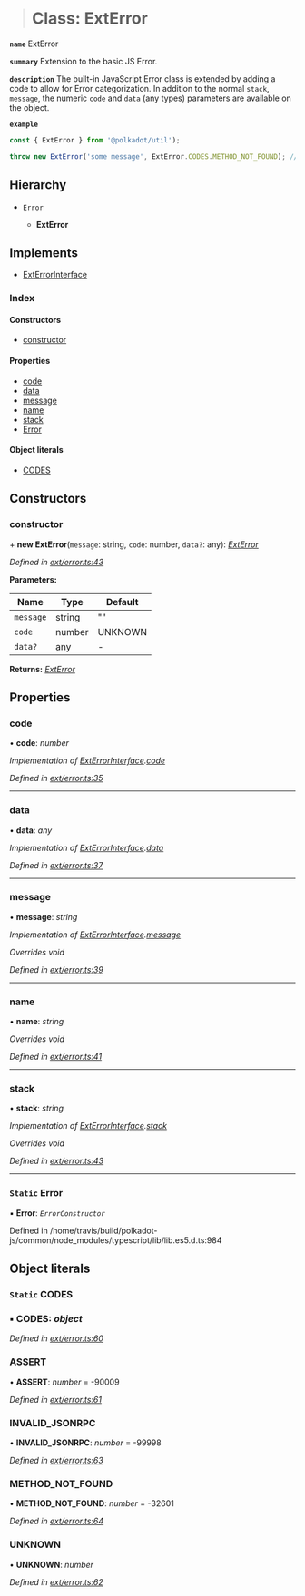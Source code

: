 > # Class: ExtError

**`name`** ExtError

**`summary`** Extension to the basic JS Error.

**`description`** 
The built-in JavaScript Error class is extended by adding a code to allow for Error categorization. In addition to the normal `stack`, `message`, the numeric `code` and `data` (any types) parameters are available on the object.

**`example`** 
<BR>

```javascript
const { ExtError } from '@polkadot/util');

throw new ExtError('some message', ExtError.CODES.METHOD_NOT_FOUND); // => error.code = -32601
```

## Hierarchy

* `Error`

  * **ExtError**

## Implements

* [ExtErrorInterface](../interfaces/_types_.exterrorinterface.md)

### Index

#### Constructors

* [constructor](_ext_error_.exterror.md#constructor)

#### Properties

* [code](_ext_error_.exterror.md#code)
* [data](_ext_error_.exterror.md#data)
* [message](_ext_error_.exterror.md#message)
* [name](_ext_error_.exterror.md#name)
* [stack](_ext_error_.exterror.md#stack)
* [Error](_ext_error_.exterror.md#static-error)

#### Object literals

* [CODES](_ext_error_.exterror.md#static-codes)

## Constructors

###  constructor

\+ **new ExtError**(`message`: string, `code`: number, `data?`: any): *[ExtError](_ext_error_.exterror.md)*

*Defined in [ext/error.ts:43](https://github.com/polkadot-js/common/blob/e5ab357/packages/util/src/ext/error.ts#L43)*

**Parameters:**

Name | Type | Default |
------ | ------ | ------ |
`message` | string | "" |
`code` | number |  UNKNOWN |
`data?` | any | - |

**Returns:** *[ExtError](_ext_error_.exterror.md)*

## Properties

###  code

• **code**: *number*

*Implementation of [ExtErrorInterface](../interfaces/_types_.exterrorinterface.md).[code](../interfaces/_types_.exterrorinterface.md#code)*

*Defined in [ext/error.ts:35](https://github.com/polkadot-js/common/blob/e5ab357/packages/util/src/ext/error.ts#L35)*

___

###  data

• **data**: *any*

*Implementation of [ExtErrorInterface](../interfaces/_types_.exterrorinterface.md).[data](../interfaces/_types_.exterrorinterface.md#data)*

*Defined in [ext/error.ts:37](https://github.com/polkadot-js/common/blob/e5ab357/packages/util/src/ext/error.ts#L37)*

___

###  message

• **message**: *string*

*Implementation of [ExtErrorInterface](../interfaces/_types_.exterrorinterface.md).[message](../interfaces/_types_.exterrorinterface.md#message)*

*Overrides void*

*Defined in [ext/error.ts:39](https://github.com/polkadot-js/common/blob/e5ab357/packages/util/src/ext/error.ts#L39)*

___

###  name

• **name**: *string*

*Overrides void*

*Defined in [ext/error.ts:41](https://github.com/polkadot-js/common/blob/e5ab357/packages/util/src/ext/error.ts#L41)*

___

###  stack

• **stack**: *string*

*Implementation of [ExtErrorInterface](../interfaces/_types_.exterrorinterface.md).[stack](../interfaces/_types_.exterrorinterface.md#stack)*

*Overrides void*

*Defined in [ext/error.ts:43](https://github.com/polkadot-js/common/blob/e5ab357/packages/util/src/ext/error.ts#L43)*

___

### `Static` Error

▪ **Error**: *`ErrorConstructor`*

Defined in /home/travis/build/polkadot-js/common/node_modules/typescript/lib/lib.es5.d.ts:984

## Object literals

### `Static` CODES

### ▪ **CODES**: *object*

*Defined in [ext/error.ts:60](https://github.com/polkadot-js/common/blob/e5ab357/packages/util/src/ext/error.ts#L60)*

###  ASSERT

• **ASSERT**: *number* =  -90009

*Defined in [ext/error.ts:61](https://github.com/polkadot-js/common/blob/e5ab357/packages/util/src/ext/error.ts#L61)*

###  INVALID_JSONRPC

• **INVALID_JSONRPC**: *number* =  -99998

*Defined in [ext/error.ts:63](https://github.com/polkadot-js/common/blob/e5ab357/packages/util/src/ext/error.ts#L63)*

###  METHOD_NOT_FOUND

• **METHOD_NOT_FOUND**: *number* =  -32601

*Defined in [ext/error.ts:64](https://github.com/polkadot-js/common/blob/e5ab357/packages/util/src/ext/error.ts#L64)*

###  UNKNOWN

• **UNKNOWN**: *number*

*Defined in [ext/error.ts:62](https://github.com/polkadot-js/common/blob/e5ab357/packages/util/src/ext/error.ts#L62)*